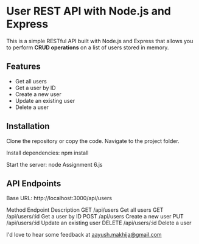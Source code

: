 # User REST API with Node.js and Express

This is a simple RESTful API built with Node.js and Express that allows you to perform **CRUD operations** on a list of users stored in memory.

## Features

- Get all users
- Get a user by ID
- Create a new user
- Update an existing user
- Delete a user

## Installation

Clone the repository or copy the code.
Navigate to the project folder.

Install dependencies:
npm install

Start the server:
node Assignment 6.js

## API Endpoints

Base URL: http://localhost:3000/api/users

Method Endpoint Description
GET /api/users Get all users
GET /api/users/:id Get a user by ID
POST /api/users Create a new user
PUT /api/users/:id Update an existing user
DELETE /api/users/:id Delete a user

I'd love to hear some feedback at aayush.makhija@gmail.com
